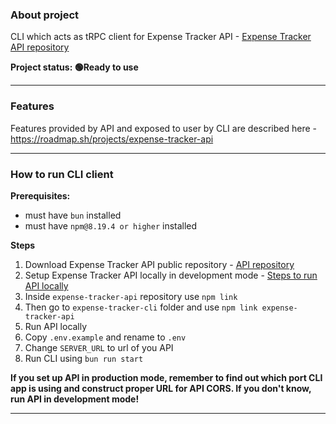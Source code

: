 ### About project

CLI which acts as tRPC client for Expense Tracker API - [Expense Tracker API repository](https://github.com/kamil-kubiczek/expense-tracker-api)

**Project status: 🟢Ready to use**

---

### Features

Features provided by API and exposed to user by CLI are described here - https://roadmap.sh/projects/expense-tracker-api

---

### How to run CLI client

**Prerequisites:**

-  must have `bun` installed
-  must have `npm@8.19.4 or higher` installed

**Steps**

1. Download Expense Tracker API public repository - [API repository](https://github.com/kamil-kubiczek/expense-tracker-api)
1. Setup Expense Tracker API locally in development mode - [Steps to run API locally](https://github.com/kamil-kubiczek/expense-tracker-api?tab=readme-ov-file#how-to-run-api)
1. Inside `expense-tracker-api` repository use `npm link`
1. Then go to `expense-tracker-cli` folder and use `npm link expense-tracker-api`
1. Run API locally
1. Copy `.env.example` and rename to `.env`
1. Change `SERVER_URL` to url of you API
1. Run CLI using `bun run start`

**If you set up API in production mode, remember to find out which port CLI app is using and construct proper URL for API CORS. If you don't know, run API in development mode!**

---
